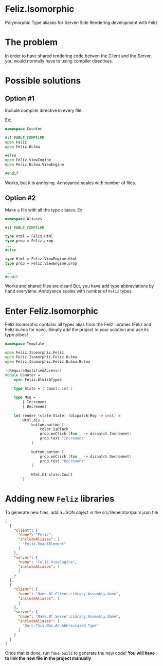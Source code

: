 # Feliz.Isomorphic
Polymorphic Type aliases for Server-Side Rendering development with Feliz
# The problem
In order to have shared rendering code betwen the Client and the Server, you would normally have to using compiler directives.
# Possible solutions
## Option #1
Include compiler directive in every file.

Ex:
```fsharp
namespace Counter

#if FABLE_COMPILER
open Feliz
open Feliz.Bulma

#else
open Feliz.ViewEngine
open Feliz.Bulma.ViewEngine

#endif
```
Works, but it is annoying. Annoyance scales with number of files.

## Option #2
Make a file with all the type aliases. Ex:

```fsharp
namespace Aliases

#if FABLE_COMPILER

type Html = Feliz.Html
type prop = Feliz.prop
...
#else

type Html = Feliz.ViewEngine.Html
type prop = Feliz.ViewEngine.prop

...
#endif
```
Works and shared files are clean! But, you have add type abbreviations by hand everytime. Annoyance scales with number of `Feliz` types.

# Enter Feliz.Isomorphic
Feliz.Isomorphic contains all types alias from the Feliz libraries (Feliz and Feliz bulma for now). Simply add the project to your solution and use its type alises!  

```fsharp
namespace Template

open Feliz.Isomorphic.Feliz
open Feliz.Isomorphic.Feliz.Bulma
open Feliz.Isomorphic.Feliz.Bulma.Bulma

[<RequireQualifiedAccess>]
module Counter =
    open Feliz.ElmishTypes
    
    type State = { Count: int }

    type Msg =
        | Increment
        | Decrement
    
    let render (state:State) (dispatch:Msg -> unit) =
        Html.div [
            button.button [
                color.isBlack
                prop.onClick (fun _ -> dispatch Increment)
                prop.text "Increment"
            ]
    
            button.button [
                prop.onClick (fun _ -> dispatch Decrement)
                prop.text "Decrement"
            ]
    
            Html.h1 state.Count
        ]
```
# Adding new `Feliz` libraries
To generate new files, add a JSON object in the src/Generator/pairs.json file

```json
[
  {
    "client": {
      "name": "Feliz",
      "includeAliases": [
        "Feliz.ReactElement"
      ]
    },
    "server": {
      "name": "Feliz.ViewEngine",
      "includeAliases": [
      ]
    }
  },
  {
    "client": {
      "name": "Name.Of.Client.Library.Assembly.Name",
      "includeAliases": [
      ]
    },
    "server": {
      "name": "Name.Of.Server.Library.Assembly.Name",
      "includeAliases": [
        "Darn.This.Was.An.Abbreviated.Type"
      ]
    }
  }
]
```

Once that is done, run `fake build` to generate the new code! **You will have to link the new file in the project manually**
